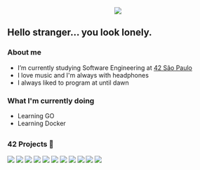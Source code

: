 <center>
<img src="https://cdn.discordapp.com/attachments/780570837505540126/975888691295813682/my_inspiration.gif">
</center>

<h2> Hello stranger... you look lonely.</h2>

<h3>About me</h3>

* I’m currently studying Software Engineering at [42 São Paulo](https://www.42sp.org.br/)
* I love music and I'm always with headphones
* I always liked to program at until dawn

<h3>What I'm currently doing</h3>

* Learning GO
* Learning Docker

##

<h3> 42 Projects 🚧 </h3>

<div>
<a href="//github.com/guilherme-dell/LIBFT"><img src="https://cdn.discordapp.com/attachments/976803430624526346/1222755328890896424/libfte.png?ex=66175ea4&is=6604e9a4&hm=ef61bc9d45e122c19798c6ec33bcbfe81b3657a052e2718e57e7d583879d96c6&"></a>
<a href="//github.com/guilherme-dell/GNL-I-HATE-YOU"><img src="https://cdn.discordapp.com/attachments/976803430624526346/1222755364521513020/get_next_linee.png?ex=66175eac&is=6604e9ac&hm=fd1af6d9aec662119dc6578a40b065fcfde59087aeb99e7b4d231e58453fbbfb&"></a>
<a href="//github.com/guilherme-dell/FT_PRINTF"><img src="https://cdn.discordapp.com/attachments/976803430624526346/1222755390274670693/ft_printf.png?ex=66175eb2&is=6604e9b2&hm=7baf9b99975965345a768787a731590f45dee17785e65ece42ef94d1c27b702a&"></a>
<a href="//github.com/guilherme-dell/BORN2BEROOT"><img src="https://cdn.discordapp.com/attachments/976803430624526346/1222755417969393714/born2beroot.png?ex=66175eb9&is=6604e9b9&hm=d2547b54852bf431761abeb314128bb1bd639cdc53a87f6a5b8b343eef20ffbe&"></a>
<a href="//github.com/guilherme-dell/so_long"><img src="https://cdn.discordapp.com/attachments/976803430624526346/1222755443508510752/so_long.png?ex=66175ebf&is=6604e9bf&hm=11dc20c3d49bf34e51c60ae4fc595ba5cb2add4b6d1b3173c8d1eed78ab35dcd&"></a>
<a href="//github.com/guilherme-dell/minitalk_fast"><img src="https://cdn.discordapp.com/attachments/976803430624526346/1222755953431154698/minitalk.png?ex=66175f39&is=6604ea39&hm=26d2f42b9867f9f7f1f9a5466ffc2cfa3764f68d9fab514686d0543b50206255&"></a>
<a href="//github.com/guilherme-dell"><img src="https://cdn.discordapp.com/attachments/976803430624526346/1093224972509519992/push_swape.png?ex=6616cb98&is=66045698&hm=ce3a143b15a80d00f9a7341890939e4610ec61b9a80e5a4b10d98393030b5c0a&"></a>
<a href="//github.com/guilherme-dell"><img src="https://cdn.discordapp.com/attachments/976803430624526346/1093225011617214624/minishelle.png?ex=6616cba1&is=660456a1&hm=0af807314d9e6205d23e2bbe6003fcd44a044762b10902c0ac006ac1b6a07820&"></a>
<a href="//github.com/guilherme-dell"><img src="https://cdn.discordapp.com/attachments/976803430624526346/1093225022748889118/philosopherse.png?ex=6616cba4&is=660456a4&hm=99d2990700800b97f95642a7be54a3f5a0516897148aedbe0f12c978288a1416&"></a>
<a href="//github.com/guilherme-dell"><img src="https://cdn.discordapp.com/attachments/976803430624526346/1093225034446815333/netpracticee.png?ex=6616cba7&is=660456a7&hm=53fd2d8a359a6d1cd893c4d646326762de9e803f7b54274f8fc16ef2fb11294c&"></a>
<a href="//github.com/guilherme-dell/cub3D"><img src="https://cdn.discordapp.com/attachments/976803430624526346/1121804661205241887/cub3dn.png?ex=66100681&is=65fd9181&hm=c1c4f811056b1c71d24923a913a520f84dccf4e11e3d65ae58eb88dec28b3259&"></a>
</div>
